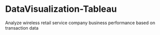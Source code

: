 # DataVisualization-Tableau
Analyze wireless retail service company business performance based on transaction data
